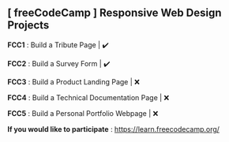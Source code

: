 ## [ freeCodeCamp ] Responsive Web Design Projects
**FCC1** : Build a Tribute Page | :heavy_check_mark:

**FCC2** : Build a Survey Form | :heavy_check_mark:

**FCC3** : Build a Product Landing Page | :x:

**FCC4** : Build a Technical Documentation Page | :x:

**FCC5** : Build a Personal Portfolio Webpage | :x:

**If you would like to participate** : https://learn.freecodecamp.org/
